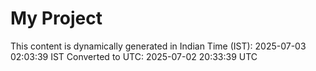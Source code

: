# My Project

This content is dynamically generated in Indian Time (IST): 2025-07-03 02:03:39 IST
Converted to UTC: 2025-07-02 20:33:39 UTC

